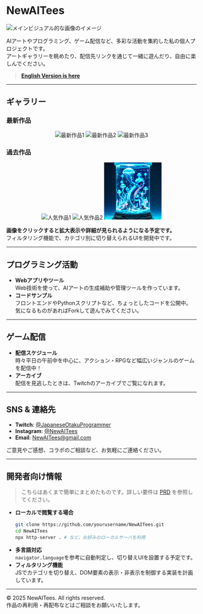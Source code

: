 
# NewAITees

![メインビジュアル的な画像のイメージ](./assets/images/247-958349849-0-12.png)

AIアートやプログラミング、ゲーム配信など、多彩な活動を集約した私の個人プロジェクトです。  
アートギャラリーを眺めたり、配信先リンクを通じて一緒に遊んだり、自由に楽しんでください。

> **[English Version is here ](README_EN.md)**

---

## ギャラリー

### 最新作品
<div align="center">
  <img src="./assets/images/1-2122497130-2-8.png" alt="最新作品1" width="30%" />
  <img src="./assets/images/15-652812947-4-12.png" alt="最新作品2" width="30%" />
  <img src="./assets/images/39-1093129821-4-20.png" alt="最新作品3" width="30%" />
</div>

### 過去作品
<div align="center">
  <img src="./assets/images/116-744325178-2-8-8.png" alt="人気作品1" width="30%" />
  <img src="./assets/images/247-958349849-0-12-eye and life and .png" alt="人気作品2" width="30%" />
  <img src="./assets/images/82_677407407_16_wm.jpg" alt="人気作品3" width="30%" />
</div>

**画像をクリックすると拡大表示や詳細が見られるようになる予定です。**  
フィルタリング機能で、カテゴリ別に切り替えられるUIを開発中です。

---

## プログラミング活動

- **Webアプリやツール**  
  Web技術を使って、AIアートの生成補助や管理ツールを作っています。  
- **コードサンプル**  
  フロントエンドやPythonスクリプトなど、ちょっとしたコードを公開中。  
  気になるものがあればForkして遊んでみてください。

---

## ゲーム配信

- **配信スケジュール**  
  時々平日の午前中を中心に、アクション・RPGなど幅広いジャンルのゲームを配信中！  
- **アーカイブ**  
  配信を見逃したときは、Twitchのアーカイブでご覧になれます。

---

## SNS & 連絡先

- **Twitch**: [@JapaneseOtakuProgrammer](https://www.twitch.tv/japaneseotakuprogrammer)  
- **Instagram**: [@NewAITees](https://www.instagram.com/new_ai_tees/)  
- **Email**: NewAITees@gmail.com  

ご意見やご感想、コラボのご相談など、お気軽にご連絡ください。

---

## 開発者向け情報

> こちらはあくまで簡単にまとめたものです。詳しい要件は [PRD](./docs/PRD.md) を参照してください。

- **ローカルで閲覧する場合**  
  ```bash
  git clone https://github.com/yourusername/NewAITees.git
  cd NewAITees
  npx http-server . # など、お好みのローカルサーバを利用
  ```
- **多言語対応**  
  `navigator.language`を参考に自動判定し、切り替えUIを設置する予定です。  
- **フィルタリング機能**  
  JSでカテゴリを切り替え、DOM要素の表示・非表示を制御する実装を計画しています。

---

© 2025 NewAITees. All rights reserved.  
作品の再利用・再配布などはご相談をお願いいたします。  